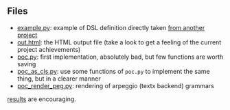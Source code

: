## Files

- [example.py](example.py): example of DSL definition directly taken [from another project](https://github.com/aluriak/24h2019)
- [out.html](out.html): the HTML output file (take a look to get a feeling of the current project achievements)
- [poc.py](poc.py): first implementation, absolutely bad, but few functions are worth saving
- [poc_as_cls.py](poc_as_cls.py): use some functions of `poc.py` to implement the same thing, but in a clearer manner
- [poc_render_peg.py](poc_render_peg.py): rendering of arpeggio (textx backend) grammars

[results](out.html) are encouraging.
